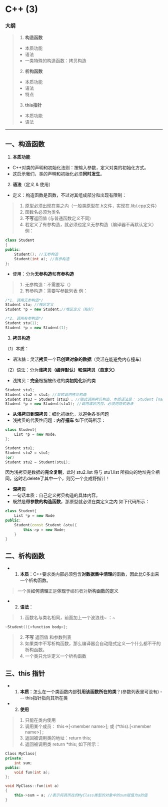 # C++ (3)

### 大纲
> 1. **构造函数**
> - 本质功能
> - 语法
> - 一类特殊的构造函数：拷贝构造
> 2. **析构函数**
> - 本质功能
> - 语法
> - 特点
> 3. **this指针**
> - 本质功能
> - 语法
---


## 一、构造函数
1. **本质功能**
- C++对类的声明和初始化法则：按输入参数，定义对类的初始化方式。
- 这启示我们，类的声明和初始化必须**同时发生**。

2. **语法**（定义 & 使用）
- 定义：构造函数是函数，不过对其组成部分和出现有限制：
> 1. 原型必须出现在类之内（一般类原型在.h文件，实现在.lib/.cpp文件）
> 2. 函数名必须为类名
> 3. **不写**返回值 (与普通函数定义不同)
> 4. 若定义了有参构造，就必须也定义无参构造（编译器不再默认定义） 
  例：
```c++
class Student
{
public:
    Student(); //无参构造
    Student(int a); //有参构造
};
```

- 使用：分为**无参构造**和**有参构造**
> 1. 无参构造：不需要写（）
> 2. 有参构造：需要写参数列表
  例：
```c++
/*1. 调用无参构造*/
Student stu; //栈区定义
Student *p = new Student;//堆区定义（指针）

/*2. 调用有参构造*/
Student stu(1);
Student *p = new Student(1);
```
3. **拷贝构造**

  （1）本质：
- 语法糖：灵活**拷贝**一个**已创建对象的数据**（灵活在能避免内存撞车）
  

 （2）语法：分为**浅拷贝（编译默认）**和**深拷贝（自定义）**
- 浅拷贝：**完全**根据被传递的类**初始化**新的类
```c++
Student stu1;
Student stu2 = stu1; //显式调用拷贝构造
Student stu3 = Student（stu1）; //隐式调用拷贝构造，本质语法是： Student [name] = Student (const Student &a);
Student *p = new Student(stu1); //调用堆区内存，必须用隐式语法
```

- **从浅拷贝到深拷贝**：细化初始化，以避免各类问题
- 浅拷贝的代表性问题：**内存撞车**
如下代码所示：
```c++
class Student{
    List *p = new Node;
};

Student stu1;
Student stu2 = stu1;
(or)
Student stu2 = Student(stu1);
```
因为浅拷贝是数据的**完全复制**，此时 stu2.list 将与 stu1.list 所指向的地址完全相同，这时若delete了其中一个，则另一个变成野指针！

- **深拷贝**
- 一句话本质：自己定义拷贝构造的具体内容。
- 既然是**带参数的构造函数**，那原型就必须在类定义之内
如下代码所示：
```c++
class Student{
    List *p = new Node
public:
    Student(const Student &stu){
        this->p = new Node;
    }
}
```

## 二、析构函数
- 1. **本质**：C++要求类内部必须包含**对数据集中清理**的函数，因此比C多出来一个析构函数。
> 一个类**如何清理**正是**体现于**编码者对**析构函数的定义**

- 2. **语法**：
> 1. 函数名与类名相同，前面加上一个波浪线~ ：~
```C++
~Student(){<function body>};
```
> 2. **不写** 返回值 和参数列表
> 3. 如果类中不写析构函数，那么编译器会自动隐式定义一个什么都不干的析构函数。
> 4. 一个类只允许定义一个析构函数

## 三、this 指针

- 1. **本质**：怎么在一个类函数内部**引用该函数所在的类**？(参数列表里可没有)  --- this指针指向其所在类
- 2. **使用**
> 1. 只能在类内使用
> 2. 调用某个成员： this->[\<member name>]; 或 (\*this).[\<member name>] ;
> 3. 返回被调用类的地址：return this;
> 4. 返回被调用类 return \*this;
如下所示：
```c++
Class MyClass{
private:
  	int sum;
public:
    void fun(int a);
};

void MyClass::fun(int a)
{
    this->sum = a; //表示将其所在的MyClass类型的对象中的sum赋值为a的值
}
```

